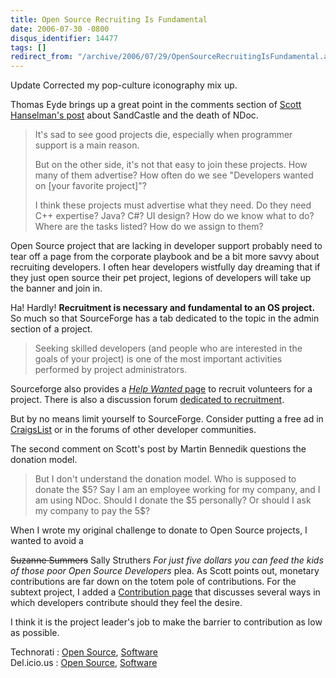 ```yaml
---
title: Open Source Recruiting Is Fundamental
date: 2006-07-30 -0800
disqus_identifier: 14477
tags: []
redirect_from: "/archive/2006/07/29/OpenSourceRecruitingIsFundamental.aspx/"
---
```


Update Corrected my pop-culture iconography mix up.

Thomas Eyde brings up a great point in the comments section of [Scott
Hanselman's
post](http://www.hanselman.com/blog/CommentView.aspx?guid=734532ba-55ad-4a7b-85ae-05cf5cf27b05#commentstart "Death of NDoc")
about SandCastle and the death of NDoc.

> It's sad to see good projects die, especially when programmer support
> is a main reason.
>
> But on the other side, it's not that easy to join these projects. How
> many of them advertise? How often do we see "Developers wanted on
> [your favorite project]"?
>
> I think these projects must advertise what they need. Do they need C++
> expertise? Java? C\#? UI design? How do we know what to do? Where are
> the tasks listed? How do we assign to them?

Open Source project that are lacking in developer support probably need
to tear off a page from the corporate playbook and be a bit more savvy
about recruiting developers. I often hear developers wistfully day
dreaming that if they just open source their pet project, legions of
developers will take up the banner and join in.

Ha! Hardly! **Recruitment is necessary and fundamental to an OS
project.** So much so that SourceForge has a tab dedicated to the topic
in the admin section of a project.

> Seeking skilled developers (and people who are interested in the goals
> of your project) is one of the most important activities performed by
> project administrators.

Sourceforge also provides a [*Help Wanted*
page](http://sourceforge.net/people/createjob.php?group_id=137896 "Help Wanted")
to recruit volunteers for a project. There is also a discussion forum
[dedicated to
recruitment](http://sourceforge.net/forum/forum.php?forum_id=710 "Talk About Recruitment").

But by no means limit yourself to SourceForge. Consider putting a free
ad in [CraigsList](http://craigslist.org/ "Craig’s List") or in the
forums of other developer communities.

The second comment on Scott's post by Martin Bennedik questions the
donation model.

> But I don't understand the donation model. Who is supposed to donate
> the \$5? Say I am an employee working for my company, and I am using
> NDoc. Should I donate the \$5 personally? Or should I ask my company
> to pay the 5\$?

When I wrote my original challenge to donate to Open Source projects, I
wanted to avoid a

~~Suzanne Summers~~ Sally Struthers *For just five dollars you can feed
the kids of those poor Open Source Developers* plea. As Scott points
out, monetary contributions are far down on the totem pole of
contributions. For the subtext project, I added a [Contribution
page](http://subtextproject.com/Home/About/Contribute/tabid/153/Default.aspx "Contribution")
that discusses several ways in which developers contribute should they
feel the desire.

I think it is the project leader's job to make the barrier to
contribution as low as possible.

Technorati : [Open Source](http://technorati.com/tag/Open%20Source),
[Software](http://technorati.com/tag/Software) \
Del.icio.us : [Open Source](http://del.icio.us/tag/Open+Source),
[Software](http://del.icio.us/tag/Software)

